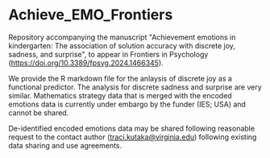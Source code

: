 # Achieve_EMO_Frontiers
Repository accompanying the manuscript "Achievement emotions in kindergarten: The association of solution accuracy with discrete joy, sadness, and surprise", to appear in Frontiers in Psychology (https://doi.org/10.3389/fpsyg.2024.1466345).

We provide the R markdown file for the anlaysis of discrete joy as a functional predictor. The analysis for discrete sadness and surprise are very similar. Mathematics strategy data that is merged with the encoded emotions data is currently under embargo by the funder (IES; USA) and cannot be shared. 

De-identified encoded emotions data may be shared following reasonable request to the contact author (traci.kutaka@virginia.edu) following existing data sharing and use agreements.

